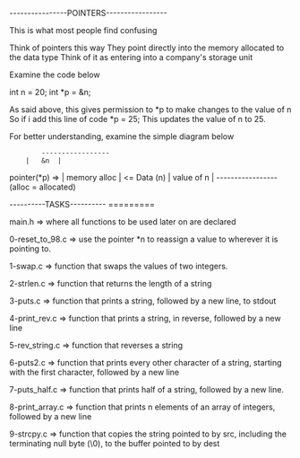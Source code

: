 ----------------POINTERS-----------------

This is what most people find confusing

Think of pointers this way
They point directly into the memory allocated to the data type
Think of it as entering into a company's storage unit

Examine the code below

int n = 20;
int *p = &n;

As said above, this gives permission to *p to make changes to the value of n
So if i add this line of code
*p = 25;
This updates the value of n to 25.

For better understanding, examine the simple diagram below

      	 	-----------------
		|	&n	|
pointer(*p) => 	| memory alloc	| <= Data (n)
	    	|  value of n	|
		-----------------
		(alloc = allocated)



----------TASKS----------
	=========

main.h => where all functions to be used later on are declared

0-reset_to_98.c => use the pointer *n to reassign a value to wherever it is pointing to.

1-swap.c =>  function that swaps the values of two integers.

2-strlen.c => function that returns the length of a string

3-puts.c => function that prints a string, followed by a new line, to stdout

4-print_rev.c => function that prints a string, in reverse, followed by a new line

5-rev_string.c => function that reverses a string

6-puts2.c => function that prints every other character of a string, starting with the first character, followed by a new line

7-puts_half.c => function that prints half of a string, followed by a new line.

8-print_array.c => function that prints n elements of an array of integers, followed by a new line

9-strcpy.c => function that copies the string pointed to by src, including the terminating null byte (\0), to the buffer pointed to by dest